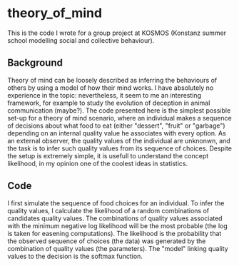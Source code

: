 # theory_of_mind
This is the code I wrote for a group project at KOSMOS (Konstanz summer school modelling social and collective behaviour).

## Background

Theory of mind can be loosely described as inferring the behaviours of others by using a model of how their mind works. I have absolutely no experience in the topic: nevertheless, it seem to me an interesting framework, for example to study the evolution of deception in animal communication (maybe?). The code presented here is the simplest possible set-up for a theory of mind scenario, where an individual makes a sequence of decisions about what food to eat (either "dessert", "fruit" or "garbage") depending on an internal quality value he associates with every option. As an external observer, the quality values of the individual are unknonwn, and the task is to infer such quality values from its sequence of choices. Despite the setup is extremely simple, it is usefull to understand the concept likelihood, in my opinion one of the coolest ideas in statistics.

## Code
I first simulate the sequence of food choices for an individual. To infer the quality values, I calculate the likelihood of a random combinations of candidates quality values. The combinations of quality values associated with the minimum negative log likelihood will be the most probable (the log is taken for easening computations). The likelihood is the probability that the observed sequence of choices (the data) was generated by the combination of quality values (the parameters). The "model" linking quality values to the decision is the softmax function. 
